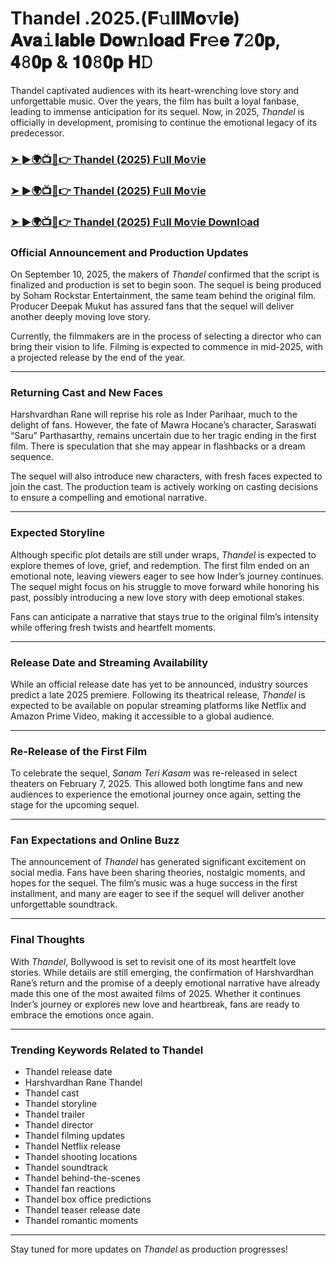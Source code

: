 # Thandel .2025.(𝐅𝚞𝐥𝐥𝐌𝐨𝚟𝐢𝐞) 𝐀𝐯𝐚𝚒𝐥𝐚𝐛𝐥𝐞 𝐃𝐨𝐰𝚗𝐥𝐨𝐚𝐝 𝐅𝐫𝚎𝐞 𝟕𝟸𝟎𝐩, 𝟒𝟾𝟎𝐩 & 𝟏𝟎𝟾𝟎𝐩 𝐇𝙳

Thandel captivated audiences with its heart-wrenching love story and unforgettable music. Over the years, the film has built a loyal fanbase, leading to immense anticipation for its sequel. Now, in 2025, *Thandel* is officially in development, promising to continue the emotional legacy of its predecessor.

### [➤ ►🌍📺📱👉   Thandel (2025) F𝚞ll Mo𝚟ie](https://t.co/WdfoPy64fm)

### [➤ ►🌍📺📱👉   Thandel (2025) F𝚞ll Mo𝚟ie](https://t.co/WdfoPy64fm)

### [➤ ►🌍📺📱👉   Thandel (2025) F𝚞ll Mo𝚟ie Downl𝚘ad](https://t.co/WdfoPy64fm)

### **Official Announcement and Production Updates**

On September 10, 2025, the makers of *Thandel* confirmed that the script is finalized and production is set to begin soon. The sequel is being produced by Soham Rockstar Entertainment, the same team behind the original film. Producer Deepak Mukut has assured fans that the sequel will deliver another deeply moving love story.

Currently, the filmmakers are in the process of selecting a director who can bring their vision to life. Filming is expected to commence in mid-2025, with a projected release by the end of the year.

---

### **Returning Cast and New Faces**

Harshvardhan Rane will reprise his role as Inder Parihaar, much to the delight of fans. However, the fate of Mawra Hocane’s character, Saraswati “Saru” Parthasarthy, remains uncertain due to her tragic ending in the first film. There is speculation that she may appear in flashbacks or a dream sequence.

The sequel will also introduce new characters, with fresh faces expected to join the cast. The production team is actively working on casting decisions to ensure a compelling and emotional narrative.

---

### **Expected Storyline**

Although specific plot details are still under wraps, *Thandel* is expected to explore themes of love, grief, and redemption. The first film ended on an emotional note, leaving viewers eager to see how Inder’s journey continues. The sequel might focus on his struggle to move forward while honoring his past, possibly introducing a new love story with deep emotional stakes.

Fans can anticipate a narrative that stays true to the original film’s intensity while offering fresh twists and heartfelt moments.

---

### **Release Date and Streaming Availability**

While an official release date has yet to be announced, industry sources predict a late 2025 premiere. Following its theatrical release, *Thandel* is expected to be available on popular streaming platforms like Netflix and Amazon Prime Video, making it accessible to a global audience.

---

### **Re-Release of the First Film**

To celebrate the sequel, *Sanam Teri Kasam* was re-released in select theaters on February 7, 2025. This allowed both longtime fans and new audiences to experience the emotional journey once again, setting the stage for the upcoming sequel.

---

### **Fan Expectations and Online Buzz**

The announcement of *Thandel* has generated significant excitement on social media. Fans have been sharing theories, nostalgic moments, and hopes for the sequel. The film’s music was a huge success in the first installment, and many are eager to see if the sequel will deliver another unforgettable soundtrack.

---

### **Final Thoughts**

With *Thandel*, Bollywood is set to revisit one of its most heartfelt love stories. While details are still emerging, the confirmation of Harshvardhan Rane’s return and the promise of a deeply emotional narrative have already made this one of the most awaited films of 2025. Whether it continues Inder’s journey or explores new love and heartbreak, fans are ready to embrace the emotions once again.

---

### **Trending Keywords Related to Thandel**

- Thandel release date  
- Harshvardhan Rane Thandel  
- Thandel cast  
- Thandel storyline  
- Thandel trailer  
- Thandel director  
- Thandel filming updates  
- Thandel Netflix release  
- Thandel shooting locations  
- Thandel soundtrack  
- Thandel behind-the-scenes  
- Thandel fan reactions  
- Thandel box office predictions  
- Thandel teaser release date  
- Thandel romantic moments  

---

Stay tuned for more updates on *Thandel* as production progresses!
